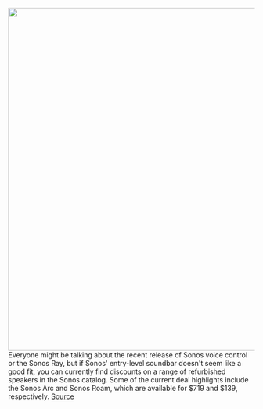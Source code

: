 <img src='https://cdn.vox-cdn.com/thumbor/uL58G2O4KzvwQIj5rJgwCj-DTxc=/0x0:2040x1360/1200x800/filters:focal(857x517:1183x843)/cdn.vox-cdn.com/uploads/chorus_image/image/70932761/DSCF0849.0.jpg' width='700px' /><br/>
Everyone might be talking about the recent release of Sonos voice control or the Sonos Ray, but if Sonos' entry-level soundbar doesn't seem like a good fit, you can currently find discounts on a range of refurbished speakers in the Sonos catalog. Some of the current deal highlights include the Sonos Arc and Sonos Roam, which are available for $719 and $139, respectively.
<a href='https://www.theverge.com/good-deals/2022/6/1/23147981/sonos-arc-roam-logitech-mx-master-mouse-keyboard-samsung-galaxy-tab-s8-deal-sale'> Source <a/>